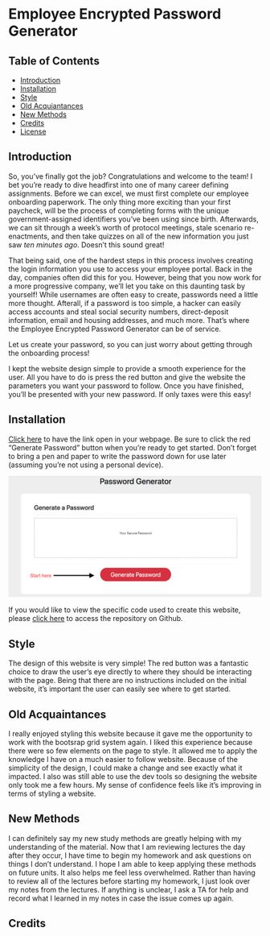 # Employee Encrypted Password Generator


## Table of Contents

* [Introduction](#introduction)
* [Installation](#installation)
* [Style](#style)
* [Old Acquiantances](#Oldacquaintances)
* [New Methods](#newmethods)
* [Credits](#Credits)
* [License](#License)


## Introduction

So, you’ve finally got the job? Congratulations and welcome to the team! I bet you’re ready to dive headfirst into one of many career defining assignments. Before we can excel, we must first complete our employee onboarding paperwork.
The only thing more exciting than your first paycheck, will be the process of completing forms with the unique government-assigned identifiers you’ve been using since birth. Afterwards, we can sit through a week’s worth of protocol meetings, stale scenario re-enactments, and then take quizzes on all of the new information you just saw *ten minutes ago*. Doesn’t this sound great!

That being said, one of the hardest steps in this process involves creating the login information you use to access your employee portal. Back in the day, companies often did this for you. However, being that you now work for a more progressive company, we’ll let you take on this daunting task by yourself! 
While usernames are often easy to create, passwords need a little more thought. Afterall, if a password is too simple, a hacker can easily access accounts and steal social security numbers, direct-deposit information, email and housing addresses, and much more. That’s where the Employee Encrypted Password Generator can be of service.

Let us create your password, so you can just worry about getting through the onboarding process!

I kept the website design simple to provide a smooth experience for the user. All you have to do is press the red button and give the website the parameters you want your password to follow. Once you have finished, you’ll be presented with your new password. If only taxes were this easy!



## Installation

[Click here](https://aikeh2021.github.io/Employee-Encrypted-Password-Generator/) to have the link open in your webpage. Be sure to click the red “Generate Password” button when you’re ready to get started. Don’t forget to bring a pen and paper to write the password down for use later (assuming you’re not using a personal device).

![image](Deployedsite.png)

If you would like to view the specific code used to create this website, please [click here](https://github.com/Aikeh2021/Employee-Encrypted-Password-Generator) to access the repository on Github. 



## Style

The design of this website is very simple! The red button was a fantastic choice to draw the user’s eye directly to where they should be interacting with the page. Being that there are no instructions included on the initial website, it’s important the user can easily see where to get started.



## Old Acquaintances

I really enjoyed styling this website because it gave me the opportunity to work with the bootsrap grid system again. I liked this experience because there were so few elements on the page to style. It allowed me to apply the knowledge I have on a much easier to follow website. Because of the simplicity of the design, I could make a change and see exactly what it impacted. I also was still able to use the dev tools so designing the website only took me a few hours. My sense of confidence feels like it’s improving in terms of styling a website. 



## New Methods

I can definitely say my new study methods are greatly helping with my understanding of the material. Now that I am reviewing lectures the day after they occur, I have time to begin my homework and ask questions on things I don’t understand. I hope I am able to keep applying these methods on future units. It also helps me feel less overwhelmed. Rather than having to review all of the lectures before starting my homework, I just look over my notes from the lectures. If anything is unclear, I ask a TA for help and record what I learned in my notes in case the issue comes up again. 



## Credits



